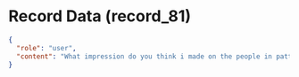 # Record Data (record_81)

```json
{
  "role": "user",
  "content": "What impression do you think i made on the people in pattaya? why did they want to keep in touch after such a brief interaction?"
}
```
